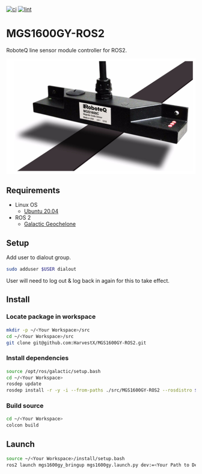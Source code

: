 [![ci](https://github.com/HarvestX/MGS1600GY-ROS2/actions/workflows/ci.yml/badge.svg)](https://github.com/HarvestX/MGS1600GY-ROS2/actions/workflows/ci.yml)
[![lint](https://github.com/HarvestX/MGS1600GY-ROS2/actions/workflows/lint.yml/badge.svg)](https://github.com/HarvestX/MGS1600GY-ROS2/actions/workflows/lint.yml)

# MGS1600GY-ROS2
RoboteQ line sensor module controller for ROS2.

![Image](https://github.com/HarvestX/MGS1600GY-ROS2/blob/main/media/MGS1600GY.png?raw=true)



## Requirements
- Linux OS
  - [Ubuntu 20.04](https://releases.ubuntu.com/20.04/)
- ROS 2
  - [Galactic Geochelone](https://index.ros.org/doc/ros2/Installation/Galactic/)

## Setup
Add user to dialout group.
```bash
sudo adduser $USER dialout
```
User will need to log out & log back in again for this to take effect.

## Install
### Locate package in workspace
```bash
mkdir -p ~/<Your Workspace>/src
cd ~/<Your Workspace>/src
git clone git@github.com:HarvestX/MGS1600GY-ROS2.git
```

### Install dependencies
```bash
source /opt/ros/galactic/setup.bash
cd ~/<Your Workspace>
rosdep update
rosdep install -r -y -i --from-paths ./src/MGS1600GY-ROS2 --rosdistro $ROS_DISTRO
```

### Build source
```bash
cd ~/<Your Workspace>
colcon build
```

## Launch
```bash
source ~/<Your Workspace>/install/setup.bash
ros2 launch mgs1600gy_bringup mgs1600gy.launch.py dev:=<Your Path to Device>
```
